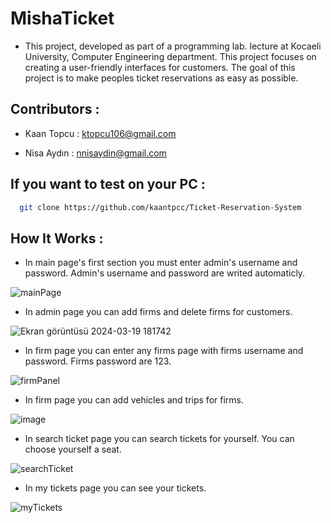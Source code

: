 # MishaTicket

- This project, developed as part of a programming lab. lecture at Kocaeli University, Computer Engineering department. This project focuses on creating a user-friendly interfaces for customers. The goal of this project is to make peoples ticket reservations as easy as possible.

## Contributors : 

- Kaan Topcu : ktopcu106@gmail.com 

- Nisa Aydın : nnisaydin@gmail.com

## If you want to test on your PC : 

```bash
  git clone https://github.com/kaantpcc/Ticket-Reservation-System
```

## How It Works :

- In main page's first section you must enter admin's username and password. Admin's username and password are writed automaticly.

![mainPage](https://github.com/kaantpcc/Ticket-Reservation-System/assets/118486891/b5d9130b-76cc-49cc-8458-ed1629afa4f5)

- In admin page you can add firms and delete firms for customers.

![Ekran görüntüsü 2024-03-19 181742](https://github.com/kaantpcc/Ticket-Reservation-System/assets/118486891/6076da05-a3e2-4962-9efb-7843fccc9585)

- In firm page you can enter any firms page with firms username and password. Firms password are 123.

![firmPanel](https://github.com/kaantpcc/Ticket-Reservation-System/assets/118486891/32037b60-d041-449e-ab72-1811f5bae82e)

- In firm page you can add vehicles and trips for firms.

![image](https://github.com/kaantpcc/Ticket-Reservation-System/assets/118486891/9d106528-8d5e-47ba-9cbc-faac5baee38c)

- In search ticket page you can search tickets for yourself. You can choose yourself a seat.

![searchTicket](https://github.com/kaantpcc/Ticket-Reservation-System/assets/118486891/6e9731a1-8bfd-414f-966c-a7a791fd2214)

- In my tickets page you can see your tickets.

![myTickets](https://github.com/kaantpcc/Ticket-Reservation-System/assets/118486891/59671187-a441-4cae-868f-33e5c2cc073a)





